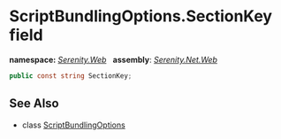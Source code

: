 # ScriptBundlingOptions.SectionKey field
**namespace:** *[Serenity.Web](../../README.md#serenity.web-namespace)*   **assembly**: *[Serenity.Net.Web](../../README.md)*

```csharp
public const string SectionKey;
```

## See Also

* class [ScriptBundlingOptions](../ScriptBundlingOptions.md)